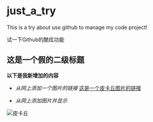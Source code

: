 # just_a_try
This is a try about use github to manage my code project!

试一下Github的酷炫功能

## 这是一个假的二级标题

**以下是我新增加的内容**

- *从网上添加一个图片的链接*
[这是一个皮卡丘图片的链接](http://a2.att.hudong.com/81/16/19300534097956134709167599210.jpg)

- *从网上添加图片并显示*

![皮卡丘](http://a2.att.hudong.com/81/16/19300534097956134709167599210.jpg)


